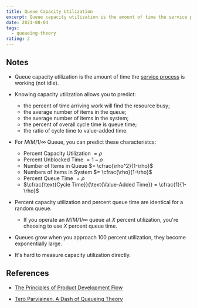 ```yaml
---
title: Queue Capacity Utilization
excerpt: Queue capacity utilization is the amount of time the service process is working (not idle).
date: 2021-08-04
tags:
  - queueing-theory
rating: 2
---
```


## Notes

- Queue capacity utilization is the amount of time the [service process](/zettel/queue-service-process) is working (not idle).

- Knowing capacity utilization allows you to predict:

  - the percent of time arriving work will find the resource busy;
  - the average number of items in the queue;
  - the average number of items in the system;
  - the percent of overall cycle time is queue time;
  - the ratio of cycle time to value-added time.

- For $M/M/1/\infty$ Queue, you can predict these characteristcs:

  - Percent Capacity Utilization $= \rho$
  - Percent Unblocked Time $= 1 - \rho$
  - Number of Items in Queue $= \cfrac{\rho^2}{1-\rho}$
  - Numbers of Items in System $= \cfrac{\rho}{1-\rho}$
  - Percent Queue Time $= \rho$
  - $\cfrac{\text{Cycle Time}}{\text{Value-Added Time}} = \cfrac{1}{1-\rho}$

- Percent capacity utilization and percent queue time are identical for a random queue.

  - If you operate an $M/M/1/\infty$ queue at $X$ percent utilization, you're choosing to use $X$ percent queue time.

- Queues grow when you approach 100 percent utilization, they become exponentially large.

- It's hard to measure capacity utilization directly.

## References

- [The Principles of Product Development Flow](/books/the-principles-of-product-development-flow)

- [Tero Parviainen. A Dash of Queueing Theory](https://teropa.info/blog/2016/04/02/a-dash-of-queueing-theory.html)
